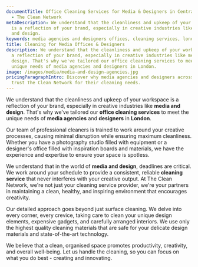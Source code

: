 ```yaml
---
documentTitle: Office Cleaning Services for Media & Designers in Central London
  - The Clean Network
metaDescription: We understand that the cleanliness and upkeep of your workspace
  is a reflection of your brand, especially in creative industries like media
  and design.
keywords: media agencies and designers offices, cleaning services, london
title: Cleaning for Media Offices & Designers
description: We understand that the cleanliness and upkeep of your workspace is
  a reflection of your brand, especially in creative industries like media and
  design. That's why we've tailored our office cleaning services to meet the
  unique needs of media agencies and designers in London.
image: /images/media/media-and-design-agencies.jpg
pricingParagraphIntro: Discover why media agencies and designers across London
  trust The Clean Network for their cleaning needs.
---
```

We understand that the cleanliness and upkeep of your workspace is a reflection of your brand, especially in creative industries like <strong>media and design</strong>. That's why we've tailored our <strong>office cleaning services</strong> to meet the unique needs of <strong>media agencies</strong> and <strong>designers</strong> in <strong>London</strong>.

Our team of professional cleaners is trained to work around your creative processes, causing minimal disruption while ensuring maximum cleanliness. Whether you have a photography studio filled with equipment or a designer's office filled with inspiration boards and materials, we have the experience and expertise to ensure your space is spotless.

We understand that in the world of <strong>media and design</strong>, deadlines are critical. We work around your schedule to provide a consistent, reliable <strong>cleaning service</strong> that never interferes with your creative output. At The Clean Network, we're not just your cleaning service provider, we're your partners in maintaining a clean, healthy, and inspiring environment that encourages creativity.

Our detailed approach goes beyond just surface cleaning. We delve into every corner, every crevice, taking care to clean your unique design elements, expensive gadgets, and carefully arranged interiors. We use only the highest quality cleaning materials that are safe for your delicate design materials and state-of-the-art technology.

We believe that a clean, organised space promotes productivity, creativity, and overall well-being. Let us handle the cleaning, so you can focus on what you do best - creating and innovating.